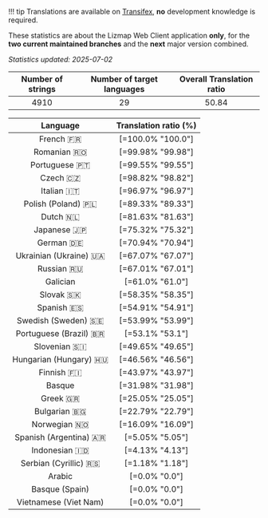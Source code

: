 <!--
DO NOT EDIT THIS FILE DIRECTLY.
It is generated automatically by transifex_stats.py in the scripts folder.
-->

!!! tip
    Translations are available on [Transifex](https://www.transifex.com/3liz-1/lizmap-locales/), **no** development
    knowledge is required.

These statistics are about the Lizmap Web Client application **only**, for the **two current
maintained branches** and the **next** major version combined.

*Statistics updated: 2025-07-02*

| Number of strings | Number of target languages | Overall Translation ratio |
|:-:|:-:|:-:|
4910|29|50.84

| Language | Translation ratio (%) |
|:-:|:-:|
French 🇫🇷 |[=100.0% "100.0"]|
Romanian 🇷🇴 |[=99.98% "99.98"]|
Portuguese 🇵🇹 |[=99.55% "99.55"]|
Czech 🇨🇿 |[=98.82% "98.82"]|
Italian 🇮🇹 |[=96.97% "96.97"]|
Polish (Poland) 🇵🇱 |[=89.33% "89.33"]|
Dutch 🇳🇱 |[=81.63% "81.63"]|
Japanese 🇯🇵 |[=75.32% "75.32"]|
German 🇩🇪 |[=70.94% "70.94"]|
Ukrainian (Ukraine) 🇺🇦 |[=67.07% "67.07"]|
Russian 🇷🇺 |[=67.01% "67.01"]|
Galician  |[=61.0% "61.0"]|
Slovak 🇸🇰 |[=58.35% "58.35"]|
Spanish 🇪🇸 |[=54.91% "54.91"]|
Swedish (Sweden) 🇸🇪 |[=53.99% "53.99"]|
Portuguese (Brazil) 🇧🇷 |[=53.1% "53.1"]|
Slovenian 🇸🇮 |[=49.65% "49.65"]|
Hungarian (Hungary) 🇭🇺 |[=46.56% "46.56"]|
Finnish 🇫🇮 |[=43.97% "43.97"]|
Basque  |[=31.98% "31.98"]|
Greek 🇬🇷 |[=25.05% "25.05"]|
Bulgarian 🇧🇬 |[=22.79% "22.79"]|
Norwegian 🇳🇴 |[=16.09% "16.09"]|
Spanish (Argentina) 🇦🇷 |[=5.05% "5.05"]|
Indonesian 🇮🇩 |[=4.13% "4.13"]|
Serbian (Cyrillic) 🇷🇸 |[=1.18% "1.18"]|
Arabic  |[=0.0% "0.0"]|
Basque (Spain)  |[=0.0% "0.0"]|
Vietnamese (Viet Nam)  |[=0.0% "0.0"]|

